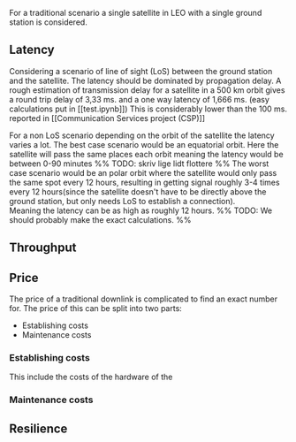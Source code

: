 For a traditional scenario a single satellite in LEO with a single ground station is considered. 
## Latency
Considering a scenario of line of sight (LoS) between the ground station and the satellite. The latency should be dominated by propagation delay. 
A rough estimation of transmission delay for a satellite in a 500 km orbit gives a round trip delay of 3,33 ms. and a one way latency of 1,666 ms. (easy calculations put in [[test.ipynb]])
This is considerably lower than the 100 ms.  reported in [[Communication Services project (CSP)]]

For a non LoS scenario depending on the orbit of the satellite the latency varies a lot. 
The best case scenario would be an equatorial orbit. Here the satellite will pass the same places each orbit meaning the latency would be between 0-90 minutes %% TODO: skriv lige lidt flottere %%
The worst case scenario would be an polar orbit where the satellite would only pass the same spot every 12 hours, resulting in getting signal roughly 3-4 times every 12 hours(since the satellite doesn't have to be directly above the ground station, but only needs LoS to establish a connection).  
Meaning the latency can be as high as roughly 12 hours. %% TODO: We should probably make the exact calculations. %%

## Throughput 



  
## Price 
The price of a traditional downlink is complicated to find an exact number for.
The price of this can be split into two parts: 
- Establishing costs 
- Maintenance costs

### Establishing costs
This include the costs of the hardware of the 

### Maintenance costs


## Resilience 
